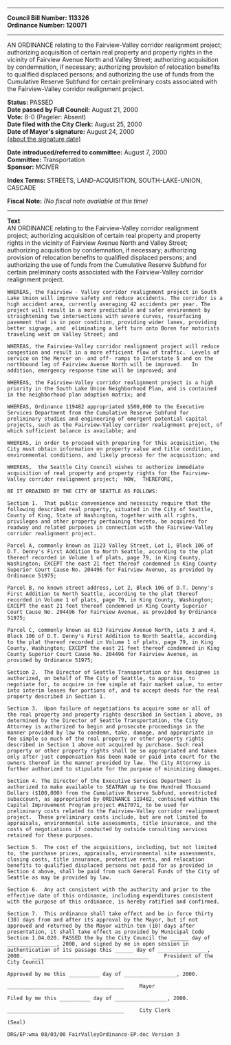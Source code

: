 * * * * *  
  
**Council Bill Number: [](#h0)[](#h2)113326**   
**Ordinance Number: 120071**  
  
* * * * *  
  
AN ORDINANCE relating to the Fairview-Valley corridor realignment project; authorizing acquisition of certain real property and property rights in the vicinity of Fairview Avenue North and Valley Street; authorizing acquisition by condemnation, if necessary; authorizing provision of relocation benefits to qualified displaced persons; and authorizing the use of funds from the Cumulative Reserve Subfund for certain preliminary costs associated with the Fairview-Valley corridor realignment project.  
  
**Status:** PASSED   
**Date passed by Full Council:** August 21, 2000   
**Vote:** 8-0 (Pageler: Absent)   
**Date filed with the City Clerk:** August 25, 2000   
**Date of Mayor's signature:** August 24, 2000   
[(about the signature date)](/~public/approvaldate.htm)   
  
  
**Date introduced/referred to committee:** August 7, 2000   
**Committee:** Transportation   
**Sponsor:** MCIVER   
  
**Index Terms:** STREETS, LAND-ACQUISITION, SOUTH-LAKE-UNION, CASCADE  
  
**Fiscal Note:** *(No fiscal note available at this time)*  
  
* * * * *  
  
**Text**  
    AN ORDINANCE relating to the Fairview-Valley corridor realignment  
    project; authorizing acquisition of certain real property and property  
    rights in the vicinity of Fairview Avenue North and Valley Street;  
    authorizing acquisition by condemnation, if necessary; authorizing  
    provision of relocation benefits to qualified displaced persons; and  
    authorizing the use of funds from the Cumulative Reserve Subfund for  
    certain preliminary costs associated with the Fairview-Valley corridor  
    realignment project.  
  
    WHEREAS, the Fairview - Valley corridor realignment project in South  
    Lake Union will improve safety and reduce accidents. The corridor is a  
    high accident area, currently averaging 42 accidents per year. The  
    project will result in a more predictable and safer environment by  
    straightening two intersections with severe curves, resurfacing  
    pavement that is in poor condition, providing wider lanes, providing  
    better signage, and  eliminating a left turn onto Boren for motorists  
    traveling west on Valley Street; and  
  
    WHEREAS, the Fairview-Valley corridor realignment project will reduce  
    congestion and result in a more efficient flow of traffic.  Levels of  
    service on the Mercer on- and off- ramps to Interstate 5 and on the  
    northbound leg of Fairview Avenue North will be improved.   In  
    addition, emergency response time will be improved; and  
  
    WHEREAS, the Fairview-Valley corridor realignment project is a high  
    priority in the South Lake Union Neighborhood Plan, and is contained  
    in the neighborhood plan adoption matrix; and  
  
    WHEREAS, Ordinance 119482 appropriated $500,000 to the Executive  
    Services Department from the Cumulative Reserve Subfund for  
    preliminary studies and engineering of emergent potential capital  
    projects, such as the Fairview-Valley corridor realignment project, of  
    which sufficient balance is available; and  
  
    WHEREAS, in order to proceed with preparing for this acquisition, the  
    City must obtain information on property value and title condition,  
    environmental conditions, and likely process for the acquisition; and  
  
    WHEREAS,  the Seattle City Council wishes to authorize immediate  
    acquisition of real property and property rights for the Fairview-  
    Valley corridor realignment project;  NOW,  THEREFORE,  
  
    BE IT ORDAINED BY THE CITY OF SEATTLE AS FOLLOWS:  
  
    Section 1.  That public convenience and necessity require that the  
    following described real property, situated in the City of Seattle,  
    County of King, State of Washington, together with all rights,  
    privileges and other property pertaining thereto, be acquired for  
    roadway and related purposes in connection with the Fairview-Valley  
    corridor realignment project.  
  
    Parcel A, commonly known as 1123 Valley Street, Lot 1, Block 106 of  
    D.T. Denny's First Addition to North Seattle, according to the plat  
    thereof recorded in Volume 1 of plats, page 79, in King County,  
    Washington; EXCEPT the east 21 feet thereof condemned in King County  
    Superior Court Cause No. 204496 for Fairview Avenue, as provided by  
    Ordinance 51975;  
  
    Parcel B, no known street address, Lot 2, Block 106 of D.T. Denny's  
    First Addition to North Seattle, according to the plat thereof  
    recorded in Volume 1 of plats, page 79, in King County, Washington;  
    EXCEPT the east 21 feet thereof condemned in King County Superior  
    Court Cause No. 204496 for Fairview Avenue, as provided by Ordinance  
    51975;  
  
    Parcel C, commonly known as 613 Fairview Avenue North, Lots 3 and 4,  
    Block 106 of D.T. Denny's First Addition to North Seattle, according  
    to the plat thereof recorded in Volume 1 of plats, page 79, in King  
    County, Washington; EXCEPT the east 21 feet thereof condemned in King  
    County Superior Court Cause No. 204496 for Fairview Avenue, as  
    provided by Ordinance 51975;  
  
    Section 2.  The Director of Seattle Transportation or his designee is  
    authorized, on behalf of The City of Seattle, to appraise, to  
    negotiate for, to acquire in fee simple at fair market value, to enter  
    into interim leases for portions of, and to accept deeds for the real  
    property described in Section 1.  
  
    Section 3.  Upon failure of negotiations to acquire some or all of  
    the real property and property rights described in Section 1 above, as  
    determined by the Director of Seattle Transportation, the City  
    Attorney is authorized to begin and prosecute proceedings in the  
    manner provided by law to condemn, take, damage, and appropriate in  
    fee simple so much of the real property or other property rights  
    described in Section 1 above not acquired by purchase. Such real  
    property or other property rights shall be so appropriated and taken  
    only after just compensation has been made or paid into court for the  
    owners thereof in the manner provided by law. The City Attorney is  
    further authorized to stipulate for the purpose of minimizing damages.  
  
    Section 4. The Director of the Executive Services Department is  
    authorized to make available to SEATRAN up to One Hundred Thousand  
    Dollars ($100,000) from the Cumulative Reserve Subfund, unrestricted  
    subaccount, as appropriated by ORDINANCE 119482, contained within the  
    Capital Improvement Program project #A17071, to be used for  
    preliminary costs related to the Fairview-Valley corridor realignment  
    project.  These preliminary costs include, but are not limited to  
    appraisals, environmental site assessments, title insurance, and the  
    costs of negotiations if conducted by outside consulting services  
    retained for these purposes.  
  
    Section 5.  The cost of the acquisitions, including, but not limited  
    to, the purchase prices, appraisals, environmental site assessments,  
    closing costs, title insurance, protective rents, and relocation  
    benefits to qualified displaced persons not paid for as provided in  
    Section 4 above, shall be paid from such General Funds of the City of  
    Seattle as may be provided by law.  
  
    Section 6.  Any act consistent with the authority and prior to the  
    effective date of this ordinance, including expenditures consistent  
    with the purpose of this ordinance, is hereby ratified and confirmed.  
  
    Section 7.  This ordinance shall take effect and be in force thirty  
    (30) days from and after its approval by the Mayor, but if not  
    approved and returned by the Mayor within ten (10) days after  
    presentation, it shall take effect as provided by Municipal Code  
    Section 1.04.020. PASSED the by the City Council the ______ day of  
    ________________, 2000, and signed by me in open session in  
    authentication of its passage this ______ day of ________________,  
    2000.   ______________________________________     President of the  
    City Council  
  
    Approved by me this __________ day of _________________, 2000.  
  
    ______________________________________     Mayor  
  
    Filed by me this __________ day of _________________, 2000.  
  
    ______________________________________     City Clerk  
  
    (Seal)  
  
    DRG/EP:wma 08/03/00 FairValleyOrdinance-EP.doc Version 3  
